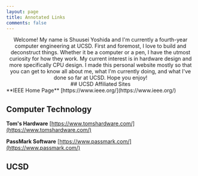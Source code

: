 ```yaml
---
layout: page
title: Annotated Links
comments: false
---
```


<div align="center">Welcome! My name is Shuusei Yoshida and I'm currently a fourth-year computer engineering at UCSD. First and foremost, I love to build and deconstruct things. Whether it be a computer or a pen, I have the utmost curiosity for how they work. My current interest is in hardware design and more specifically CPU design. I made this personal website mostly so that you can get to know all about me, what I'm currently doing, and what I've done so far at UCSD. Hope you enjoy!</div>

<div align="center">## UCSD Affiliated Sites</div>
**IEEE Home Page**  
[https://www.ieee.org/](https://www.ieee.org/)

## Computer Technology

**Tom's Hardware**
[https://www.tomshardware.com/](https://www.tomshardware.com/)

**PassMark Software**
[https://www.passmark.com/](https://www.passmark.com/)

## UCSD



